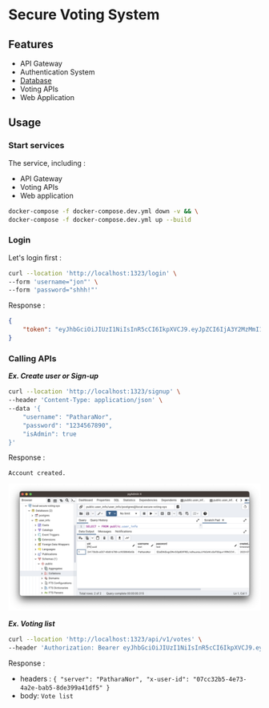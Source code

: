 # **Secure Voting System**

## **Features**

- API Gateway
- Authentication System
- [Database](./docs/database.md)
- Voting APIs
- Web Application

## **Usage**

### **Start services**

The service, including :

- API Gateway
- Voting APIs
- Web application

```sh
docker-compose -f docker-compose.dev.yml down -v && \
docker-compose -f docker-compose.dev.yml up --build
```

### **Login**

Let's login first :

```sh
curl --location 'http://localhost:1323/login' \
--form 'username="jon"' \
--form 'password="shhh!"'
```

Response :

```json
{
    "token": "eyJhbGciOiJIUzI1NiIsInR5cCI6IkpXVCJ9.eyJpZCI6IjA3Y2MzMmI1LTRlNzMtNGEyZS1iYWI1LThkZTM5OWE0MWRmNSIsIm5hbWUiOiJKb24gU25vdyIsImFkbWluIjp0cnVlLCJpc3MiOiJ0ZXN0Iiwic3ViIjoic29tZWJvZHkiLCJhdWQiOlsic29tZWJvZHlfZWxzZSJdLCJleHAiOjE2ODgyMDMwNTgsIm5iZiI6MTY4ODExNjY1OCwiaWF0IjoxNjg4MTE2NjU4LCJqdGkiOiIxIn0.8Tp7n6MBitnkczEi-KkbP0ZVTiXQKxbt1z-8CB4UVGo"
}
```

### **Calling APIs**

***Ex. Create user or Sign-up***

```sh
curl --location 'http://localhost:1323/signup' \
--header 'Content-Type: application/json' \
--data '{
    "username": "PatharaNor",
    "password": "1234567890",
    "isAdmin": true
}'
```

Response :

```text
Account created.
```

![create-user](assets/create-user.png)

***Ex. Voting list***

```sh
curl --location 'http://localhost:1323/api/v1/votes' \
--header 'Authorization: Bearer eyJhbGciOiJIUzI1NiIsInR5cCI6IkpXVCJ9.eyJpZCI6IjA3Y2MzMmI1LTRlNzMtNGEyZS1iYWI1LThkZTM5OWE0MWRmNSIsIm5hbWUiOiJKb24gU25vdyIsImFkbWluIjp0cnVlLCJpc3MiOiJ0ZXN0Iiwic3ViIjoic29tZWJvZHkiLCJhdWQiOlsic29tZWJvZHlfZWxzZSJdLCJleHAiOjE2ODgyMDMwNTgsIm5iZiI6MTY4ODExNjY1OCwiaWF0IjoxNjg4MTE2NjU4LCJqdGkiOiIxIn0.8Tp7n6MBitnkczEi-KkbP0ZVTiXQKxbt1z-8CB4UVGo'
```

Response :

- headers : `{ "server": "PatharaNor", "x-user-id": "07cc32b5-4e73-4a2e-bab5-8de399a41df5" }`
- body: `Vote list`
